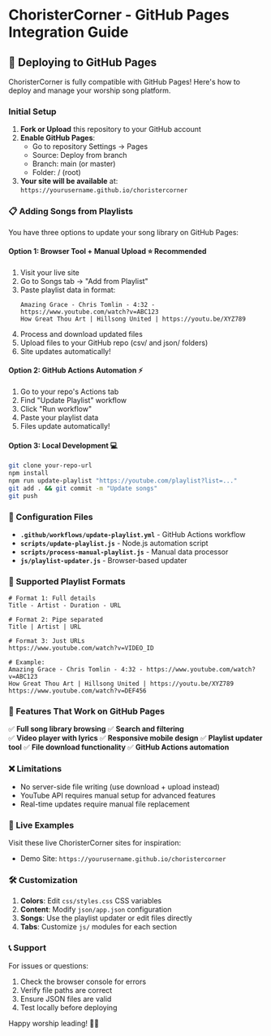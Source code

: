 # ChoristerCorner - GitHub Pages Integration Guide

## 🚀 Deploying to GitHub Pages

ChoristerCorner is fully compatible with GitHub Pages! Here's how to deploy and manage your worship song platform.

### Initial Setup

1. **Fork or Upload** this repository to your GitHub account
2. **Enable GitHub Pages**:
   - Go to repository Settings → Pages
   - Source: Deploy from branch
   - Branch: main (or master)
   - Folder: / (root)
3. **Your site will be available** at: `https://yourusername.github.io/choristercorner`

### 📋 Adding Songs from Playlists

You have three options to update your song library on GitHub Pages:

#### Option 1: Browser Tool + Manual Upload ⭐ Recommended
1. Visit your live site
2. Go to Songs tab → "Add from Playlist"
3. Paste playlist data in format:
   ```
   Amazing Grace - Chris Tomlin - 4:32 - https://www.youtube.com/watch?v=ABC123
   How Great Thou Art | Hillsong United | https://youtu.be/XYZ789
   ```
4. Process and download updated files
5. Upload files to your GitHub repo (csv/ and json/ folders)
6. Site updates automatically!

#### Option 2: GitHub Actions Automation ⚡
1. Go to your repo's Actions tab
2. Find "Update Playlist" workflow
3. Click "Run workflow"
4. Paste your playlist data
5. Files update automatically!

#### Option 3: Local Development 💻
```bash
git clone your-repo-url
npm install
npm run update-playlist "https://youtube.com/playlist?list=..."
git add . && git commit -m "Update songs"
git push
```

### 🔧 Configuration Files

- **`.github/workflows/update-playlist.yml`** - GitHub Actions workflow
- **`scripts/update-playlist.js`** - Node.js automation script
- **`scripts/process-manual-playlist.js`** - Manual data processor
- **`js/playlist-updater.js`** - Browser-based updater

### 📝 Supported Playlist Formats

```
# Format 1: Full details
Title - Artist - Duration - URL

# Format 2: Pipe separated
Title | Artist | URL

# Format 3: Just URLs
https://www.youtube.com/watch?v=VIDEO_ID

# Example:
Amazing Grace - Chris Tomlin - 4:32 - https://www.youtube.com/watch?v=ABC123
How Great Thou Art | Hillsong United | https://youtu.be/XYZ789
https://www.youtube.com/watch?v=DEF456
```

### 🎯 Features That Work on GitHub Pages

✅ **Full song library browsing**
✅ **Search and filtering**  
✅ **Video player with lyrics**
✅ **Responsive mobile design**
✅ **Playlist updater tool**
✅ **File download functionality**
✅ **GitHub Actions automation**

### ❌ Limitations

- No server-side file writing (use download + upload instead)
- YouTube API requires manual setup for advanced features
- Real-time updates require manual file replacement

### 🚀 Live Examples

Visit these live ChoristerCorner sites for inspiration:
- Demo Site: `https://yourusername.github.io/choristercorner`

### 🛠️ Customization

1. **Colors**: Edit `css/styles.css` CSS variables
2. **Content**: Modify `json/app.json` configuration
3. **Songs**: Use the playlist updater or edit files directly
4. **Tabs**: Customize `js/` modules for each section

### 📞 Support

For issues or questions:
1. Check the browser console for errors
2. Verify file paths are correct
3. Ensure JSON files are valid
4. Test locally before deploying

Happy worship leading! 🎵✨
